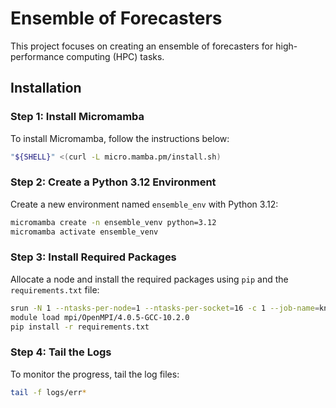 # Ensemble of Forecasters

This project focuses on creating an ensemble of forecasters for high-performance computing (HPC) tasks.

## Installation

### Step 1: Install Micromamba

To install Micromamba, follow the instructions below:

```bash
"${SHELL}" <(curl -L micro.mamba.pm/install.sh)
```

### Step 2: Create a Python 3.12 Environment

Create a new environment named `ensemble_env` with Python 3.12:

```bash
micromamba create -n ensemble_venv python=3.12
micromamba activate ensemble_venv
```

### Step 3: Install Required Packages

Allocate a node and install the required packages using `pip` and the `requirements.txt` file:

```bash
srun -N 1 --ntasks-per-node=1 --ntasks-per-socket=16 -c 1 --job-name=knn_computation --time=01:00:00 --partition=interactive --pty bash
module load mpi/OpenMPI/4.0.5-GCC-10.2.0
pip install -r requirements.txt
```

### Step 4: Tail the Logs

To monitor the progress, tail the log files:

```bash
tail -f logs/err*
```